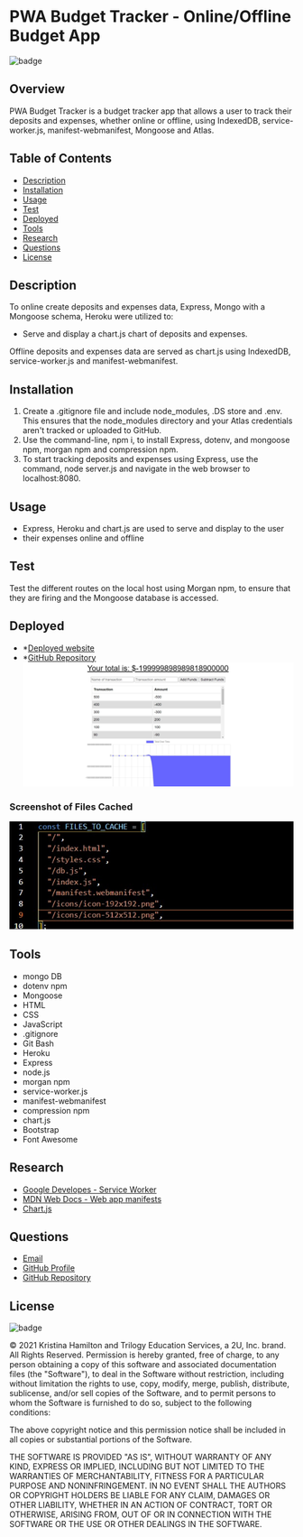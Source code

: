 # PWA Budget Tracker - Online/Offline Budget App

![badge](https://img.shields.io/badge/License-mit-blue)

## Overview

PWA Budget Tracker is a budget tracker app that allows a user to track their deposits and expenses, whether online or offline, using IndexedDB, service-worker.js, manifest-webmanifest, Mongoose and Atlas.

## Table of Contents

- [Description](#description)
- [Installation](#installation)
- [Usage](#usage)
- [Test](#test)
- [Deployed](#deployed)
- [Tools](#tools)
- [Research](#research)
- [Questions](#questions)
- [License](#license)

## Description

To online create deposits and expenses data, Express, Mongo with a Mongoose schema, Heroku were utilized to:

- Serve and display a chart.js chart of deposits and expenses.

Offline deposits and expenses data are served as chart.js using IndexedDB, service-worker.js and manifest-webmanifest.

## Installation

1. Create a .gitignore file and include node_modules, .DS store and .env. This ensures that the node_modules directory and your Atlas credentials aren't tracked or uploaded to GitHub.
2. Use the command-line, npm i, to install Express, dotenv, and mongoose npm, morgan npm and compression npm.
3. To start tracking deposits and expenses using Express, use the command, node server.js and navigate in the web browser to localhost:8080.

## Usage

- Express, Heroku and chart.js are used to serve and display to the user
- their expenses online and offline

## Test

Test the different routes on the local host using Morgan npm, to ensure that they are firing and the Mongoose database is accessed.

## Deployed

- \*[Deployed website](https://still-crag-09430.herokuapp.com/)
- \*[GitHub Repository](https://github.com/Kay0s/BudgetTracker) ![Screenshot of Fitness Tracker App](./budgetTracker.jpg)

### Screenshot of Files Cached

![Screenshot of Files Cached](./codeScreenshot.jpg)

## Tools

- mongo DB
- dotenv npm
- Mongoose
- HTML
- CSS
- JavaScript
- .gitignore
- Git Bash
- Heroku
- Express
- node.js
- morgan npm
- service-worker.js
- manifest-webmanifest
- compression npm
- chart.js
- Bootstrap
- Font Awesome

## Research

- [Google Developes - Service Worker](https://developers.google.com/web/ilt/pwa/introduction-to-service-worker)
- [MDN Web Docs - Web app manifests](https://developer.mozilla.org/en-US/docs/Web/Manifest)
- [Chart.js](https://www.chartjs.org/)

## Questions

- [Email](hamilton.kristina@gmail.com)
- [GitHub Profile](https://github.com/Kay0s)
- [GitHub Repository](https://github.com/Kay0s/BudgetTracker)

## License

![badge](https://img.shields.io/badge/License-mit-blue)

© 2021 Kristina Hamilton and Trilogy Education Services, a 2U, Inc. brand. All Rights Reserved. Permission is hereby
granted, free of charge, to any person obtaining a copy of this software and associated documentation files (the
"Software"), to deal in the Software without restriction, including without limitation the rights to use, copy, modify,
merge, publish, distribute, sublicense, and/or sell copies of the Software, and to permit persons to whom the Software
is furnished to do so, subject to the following conditions:

The above copyright notice and this permission notice shall be included in all copies or substantial portions of the
Software.

THE SOFTWARE IS PROVIDED "AS IS", WITHOUT WARRANTY OF ANY KIND, EXPRESS OR IMPLIED, INCLUDING BUT NOT LIMITED TO THE
WARRANTIES OF MERCHANTABILITY, FITNESS FOR A PARTICULAR PURPOSE AND NONINFRINGEMENT. IN NO EVENT SHALL THE AUTHORS OR
COPYRIGHT HOLDERS BE LIABLE FOR ANY CLAIM, DAMAGES OR OTHER LIABILITY, WHETHER IN AN ACTION OF CONTRACT, TORT OR
OTHERWISE, ARISING FROM, OUT OF OR IN CONNECTION WITH THE SOFTWARE OR THE USE OR OTHER DEALINGS IN THE SOFTWARE.
